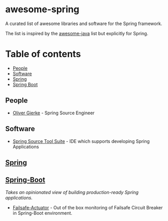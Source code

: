 # awesome-spring
A curated list of awesome libraries and software for the Spring framework.

The list is inspired by the [awesome-java](https://github.com/akullpp/awesome-java) list but explicitly for Spring.

# Table of contents

- [People](#People)
- [Software](#Software)
- [Spring](#Spring)
- [Spring Boot](#Spring-Boot)

## People

* [Oliver Gierke](http://olivergierke.de/) - Spring Source Engineer

## Software

* [Spring Source Tool Suite](https://spring.io/tools/sts/all) - IDE which supports developing Spring Applications

## [Spring](http://projects.spring.io/spring-framework/)

## [Spring-Boot](https://projects.spring.io/spring-boot/)

*Takes an opinionated view of building production-ready Spring applications.*

* [Failsafe-Actuator](https://github.com/zalando-incubator/failsafe-actuator) - Out of the box monitoring of Failsafe Circuit Breaker in Spring-Boot environment.